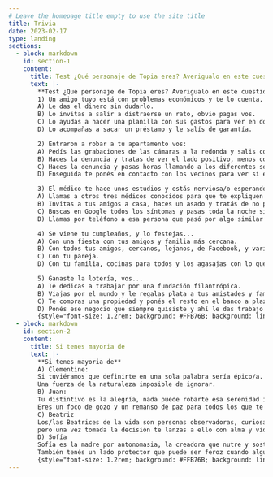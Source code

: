 ```yaml
---
# Leave the homepage title empty to use the site title
title: Trivia
date: 2023-02-17
type: landing
sections:
  - block: markdown
    id: section-1
    content:
      title: Test ¿Qué personaje de Topia eres? Averigualo en este cuestionario.
      text: |-
        **Test ¿Qué personaje de Topia eres? Averigualo en este cuestionario.**  
        1) Un amigo tuyo está con problemas económicos y te lo cuenta, vos:
        A) Le das el dinero sin dudarlo.
        B) Lo invitas a salir a distraerse un rato, obvio pagas vos.
        C) Lo ayudas a hacer una planilla con sus gastos para ver en dónde puede ahorrar.
        D) Lo acompañas a sacar un préstamo y le salís de garantía.  

        2) Entraron a robar a tu apartamento vos:
        A) Pedís las grabaciones de las cámaras a la redonda y salis con fotos de los sospechosos a tratar de obtener información.
        B) Haces la denuncia y tratas de ver el lado positivo, menos cosas para limpiar.
        C) Haces la denuncia y pasas horas llamando a los diferentes seguros que tenés para tratar de recuperar algo.
        D) Enseguida te ponés en contacto con los vecinos para ver si están todos bien y si a alguien más le pasó vas a verlo para darle una mano.  

        3) El médico te hace unos estudios y estás nerviosa/o esperando los resultados, por mientras:
        A) Llamas a otros tres médicos conocidos para que te expliquen opciones posibles y por las dudas haces testamento. Después quedás tranquila/o.
        B) Invitas a tus amigos a casa, haces un asado y tratás de no pensar en eso.
        C) Buscas en Google todos los síntomas y pasas toda la noche sin dormir pensando en eso.
        D) Llamas por teléfono a esa persona que pasó por algo similar para saber cómo está, cómo se siente ahora y si necesita que hagas algo por ella   

        4) Se viene tu cumpleaños, y lo festejas...
        A) Con una fiesta con tus amigos y familia más cercana.
        B) Con todos tus amigos, cercanos, lejanos, de Facebook, y varios vecinos del barrio que vieron luz y entraron. Cuantos más mejor.
        C) Con tu pareja.
        D) Con tu familia, cocinas para todos y los agasajas con lo que más les gusta.  

        5) Ganaste la lotería, vos...
        A) Te dedicas a trabajar por una fundación filantrópica.
        B) Viajas por el mundo y le regalas plata a tus amistades y familiares si lo necesitan.
        C) Te compras una propiedad y ponés el resto en el banco a plazo fijo.
        D) Ponés ese negocio que siempre quisiste y ahí le das trabajo a gente que querés.  
        {style="font-size: 1.2rem; background: #FFB76B; background: linear-gradient(to right, #FFB76B 0%, #FFA73D 30%, #FF7C00 60%, #FF7F04 100%); -webkit-background-clip: text; -webkit-text-fill-color: transparent;"}
  - block: markdown
    id: section-2
    content:
      title: Si tenes mayoria de
      text: |-
        **Si tenes mayoria de**  
        A) Clementine:
        Si tuviéramos que definirte en una sola palabra sería épico/a. Vas por la vida dejando tu huella y buscando el bienestar de todos a tu paso. 
        Una fuerza de la naturaleza imposible de ignorar.
        B) Juan:
        Tu distintivo es la alegría, nada puede robarte esa serenidad interior y la sonrisa plena. 
        Eres un foco de gozo y un remanso de paz para todos los que te rodean.  
        C) Beatriz
        Los/las Beatrices de la vida son personas observadoras, curiosas. Si te tocó éste personaje es porque eres alguien analítico que no hace nada sin pensarlo bien, 
        pero una vez tomada la decisión te lanzas a ello con alma y vida.
        D) Sofía
        Sofía es la madre por antonomasia, la creadora que nutre y sostiene. Si éste es tu personaje tenés mucho de cuidador/a, sos fiel y cariñosa/o. 
        También tenés un lado protector que puede ser feroz cuando alguien que amas está en peligro.
        {style="font-size: 1.2rem; background: #FFB76B; background: linear-gradient(to right, #FFB76B 0%, #FFA73D 30%, #FF7C00 60%, #FF7F04 100%); -webkit-background-clip: text; -webkit-text-fill-color: transparent;"}
---
```

